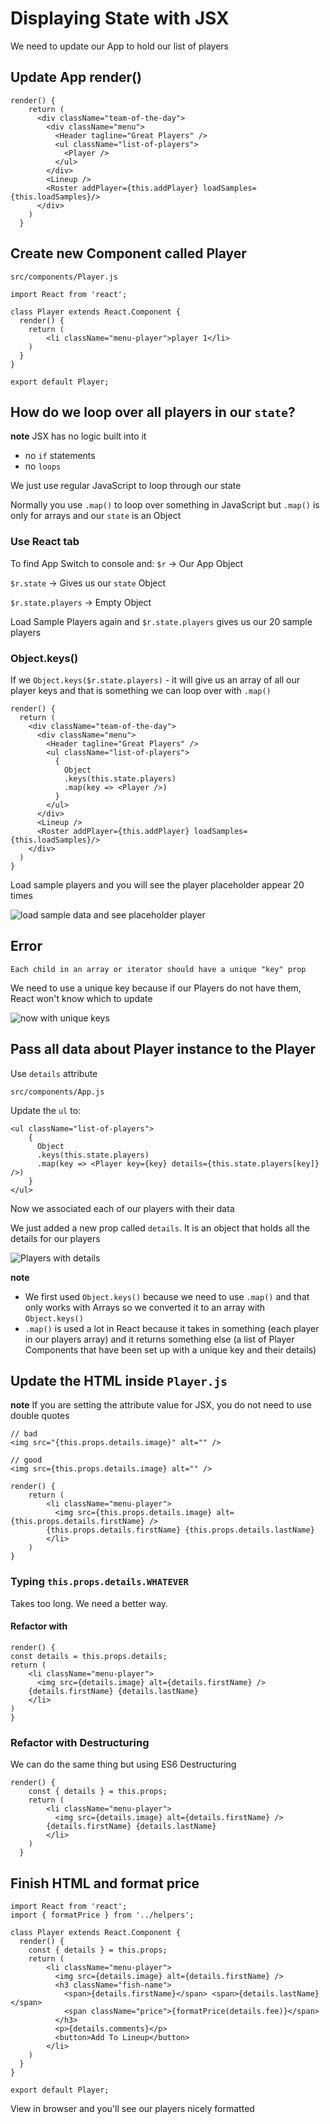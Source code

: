 # Displaying State with JSX
We need to update our App to hold our list of players

## Update App render()
```
render() {
    return (
      <div className="team-of-the-day">
        <div className="menu">
          <Header tagline="Great Players" />
          <ul className="list-of-players">
            <Player />
          </ul>
        </div>
        <Lineup />
        <Roster addPlayer={this.addPlayer} loadSamples={this.loadSamples}/>
      </div>
    )
  }
```

## Create new Component called Player

`src/components/Player.js`

```
import React from 'react';

class Player extends React.Component {
  render() {
    return (
        <li className="menu-player">player 1</li>
    )
  }
}

export default Player;
```

## How do we loop over all players in our `state`?

**note** JSX has no logic built into it

* no `if` statements
* no `loops`

We just use regular JavaScript to loop through our state

Normally you use `.map()` to loop over something in JavaScript but `.map()` is only for arrays and our `state` is an Object

### Use React tab
To find App
Switch to console and:
`$r` -> Our App Object

`$r.state` -> Gives us our `state` Object

`$r.state.players` -> Empty Object

Load Sample Players again and `$r.state.players` gives us our 20 sample players

### Object.keys()
If we `Object.keys($r.state.players)` - it will give us an array of all our player keys and that is something we can loop over with `.map()`

```
render() {
  return (
    <div className="team-of-the-day">
      <div className="menu">
        <Header tagline="Great Players" />
        <ul className="list-of-players">
          {
            Object
            .keys(this.state.players)
            .map(key => <Player />)
          }
        </ul>
      </div>
      <Lineup />
      <Roster addPlayer={this.addPlayer} loadSamples={this.loadSamples}/>
    </div>
  )
}
```

Load sample players and you will see the player placeholder appear 20 times

![load sample data and see placeholder player](https://i.imgur.com/j3O61Km.png)

## Error
`Each child in an array or iterator should have a unique "key" prop`

We need to use a unique key because if our Players do not have them, React won't know which to update

![now with unique keys](https://i.imgur.com/GJ4dHGb.png)

## Pass all data about Player instance to the Player
Use `details` attribute

`src/components/App.js`

Update the `ul` to:

```
<ul className="list-of-players">
    {
      Object
      .keys(this.state.players)
      .map(key => <Player key={key} details={this.state.players[key]} />)
    }
</ul>
```

Now we associated each of our players with their data

We just added a new prop called `details`. It is an object that holds all the details for our players

![Players with details](https://i.imgur.com/lSMJbmU.png)

**note**

* We first used `Object.keys()` because we need to use `.map()` and that only works with Arrays so we converted it to an array with `Object.keys()`
* `.map()` is used a lot in React because it takes in something (each player in our players array) and it returns something else (a list of Player Components that have been set up with a unique key and their details)

## Update the HTML inside `Player.js`

**note** If you are setting the attribute value for JSX, you do not need to use double quotes

```
// bad
<img src="{this.props.details.image}" alt="" />

// good
<img src={this.props.details.image} alt="" />
```

```
render() {
    return (
        <li className="menu-player">
          <img src={this.props.details.image} alt={this.props.details.firstName} />
        {this.props.details.firstName} {this.props.details.lastName}
        </li>
    )
}
```

### Typing `this.props.details.WHATEVER`
Takes too long. We need a better way.

#### Refactor with
```
render() {
const details = this.props.details;
return (
    <li className="menu-player">
      <img src={details.image} alt={details.firstName} />
    {details.firstName} {details.lastName}
    </li>
)
}
```

### Refactor with Destructuring
We can do the same thing but using ES6 Destructuring

```
render() {
    const { details } = this.props;
    return (
        <li className="menu-player">
          <img src={details.image} alt={details.firstName} />
        {details.firstName} {details.lastName}
        </li>
    )
  }
```

## Finish HTML and format price
```
import React from 'react';
import { formatPrice } from '../helpers';

class Player extends React.Component {
  render() {
    const { details } = this.props;
    return (
        <li className="menu-player">
          <img src={details.image} alt={details.firstName} />
          <h3 className="fish-name">
            <span>{details.firstName}</span> <span>{details.lastName}</span>
            <span className="price">{formatPrice(details.fee)}</span>
          </h3>
          <p>{details.comments}</p>
          <button>Add To Lineup</button>
        </li>
    )
  }
}

export default Player;
```

View in browser and you'll see our players nicely formatted
